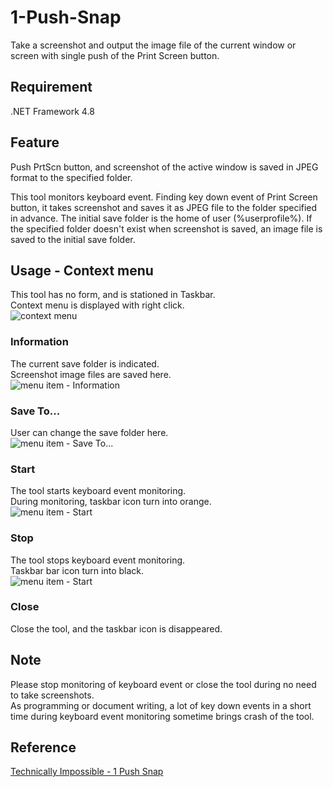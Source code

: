 # 1-Push-Snap
Take a screenshot and output the image file of the current window or screen with single push of the Print Screen button.

## Requirement
.NET Framework 4.8

## Feature
Push PrtScn button, and screenshot of the active window is saved in JPEG format to the specified folder.

This tool monitors keyboard event.  Finding key down event of Print Screen button, it takes screenshot and saves it as JPEG file to the folder specified in advance.
The initial save folder is the home of user (%userprofile%).  If the specified folder doesn't exist when screenshot is saved, an image file is saved to the initial save folder.

## Usage - Context menu
This tool has no form, and is stationed in Taskbar.  
Context menu is displayed with right click.  
![context menu](https://cdn-ak.f.st-hatena.com/images/fotolife/e/espio999/20211219/20211219220240.png)

### Information
The current save folder is indicated.  
Screenshot image files are saved here.  
![menu item - Information](https://cdn-ak.f.st-hatena.com/images/fotolife/e/espio999/20211219/20211219220315.png)

### Save To...
User can change the save folder here.  
![menu item - Save To...](https://cdn-ak.f.st-hatena.com/images/fotolife/e/espio999/20211219/20211219220332.png)

### Start
The tool starts keyboard event monitoring.  
During monitoring, taskbar icon turn into orange.  
![menu item - Start](https://cdn-ak.f.st-hatena.com/images/fotolife/e/espio999/20211219/20211219220345.png)

### Stop
The tool stops keyboard event monitoring.  
Taskbar bar icon turn into black.  
![menu item - Start](https://cdn-ak.f.st-hatena.com/images/fotolife/e/espio999/20211219/20211219220407.png)

### Close
Close the tool, and the taskbar icon is disappeared.

## Note
Please stop monitoring of keyboard event or close the tool during no need to take screenshots.  
As programming or document writing, a lot of key down events in a short time during keyboard event monitoring sometime brings crash of the tool.

## Reference
[Technically Impossible - 1 Push Snap](https://impsbl.hatenablog.jp/entry/1PushSnap)
